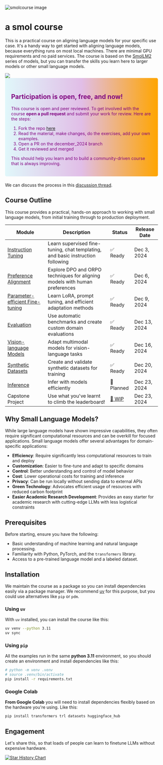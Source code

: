 ![smolcourse image](./banner.png)

# a smol course

This is a practical course on aligning language models for your specific use case. It's a handy way to get started with aligning language models, because everything runs on most local machines. There are minimal GPU requirements and no paid services. The course is based on the [SmolLM2](https://github.com/huggingface/smollm/tree/main) series of models, but you can transfer the skills you learn here to larger models or other small language models.

<a href="http://hf.co/join/discord">
<img src="https://img.shields.io/badge/Discord-7289DA?&logo=discord&logoColor=white"/>
</a>

<div style="background: linear-gradient(to right, #e0f7fa, #e1bee7, orange); padding: 20px; border-radius: 5px; margin-bottom: 20px; color: purple;">
    <h2>Participation is open, free, and now!</h2>
    <p>This course is open and peer reviewed. To get involved with the course <strong>open a pull request</strong> and submit your work for review. Here are the steps:</p>
    <ol>
        <li>Fork the repo <a href="https://github.com/huggingface/smol-course/fork">here</a></li>
        <li>Read the material, make changes, do the exercises, add your own examples.</li>
        <li>Open a PR on the december_2024 branch</li>
        <li>Get it reviewed and merged</li>
    </ol>
    <p>This should help you learn and to build a community-driven course that is always improving.</p>
</div>

We can discuss the process in this [discussion thread](https://github.com/huggingface/smol-course/discussions/2#discussion-7602932).

## Course Outline

This course provides a practical, hands-on approach to working with small language models, from initial training through to production deployment.

| Module                                                                | Description                                                                    | Status                                                       | Release Date |
| --------------------------------------------------------------------- | ------------------------------------------------------------------------------ | ------------------------------------------------------------ | ------------ |
| [Instruction Tuning](./1_instruction_tuning)                          | Learn supervised fine-tuning, chat templating, and basic instruction following | ✅ Ready                                                     | Dec 3, 2024  |
| [Preference Alignment](./2_preference_alignment)                      | Explore DPO and ORPO techniques for aligning models with human preferences     | ✅ Ready                                                     | Dec 6, 2024  |
| [Parameter-efficient Fine-tuning](./3_parameter_efficient_finetuning) | Learn LoRA, prompt tuning, and efficient adaptation methods                    | ✅ Ready                                                     | Dec 9, 2024  |
| [Evaluation](./4_evaluation)                                          | Use automatic benchmarks and create custom domain evaluations                  | ✅ Ready                                                     | Dec 13, 2024 |
| [Vision-language Models](./5_vision_language_models)                  | Adapt multimodal models for vision-language tasks                              | ✅ Ready                                                     | Dec 16, 2024 |
| [Synthetic Datasets](./6_synthetic_datasets)                          | Create and validate synthetic datasets for training                            | ✅ Ready                                                     | Dec 20, 2024 |
| [Inference](./7_inference)                                            | Infer with models efficiently                                                  | 📝 Planned                                                   | Dec 23, 2024 |
| Capstone Project                                                      | Use what you've learnt to climb the leaderboard!                               | [🚧 WIP](https://github.com/huggingface/smol-course/pull/97) | Dec 23, 2024 |

## Why Small Language Models?

While large language models have shown impressive capabilities, they often require significant computational resources and can be overkill for focused applications. Small language models offer several advantages for domain-specific applications:

- **Efficiency**: Require significantly less computational resources to train and deploy
- **Customization**: Easier to fine-tune and adapt to specific domains
- **Control**: Better understanding and control of model behavior
- **Cost**: Lower operational costs for training and inference
- **Privacy**: Can be run locally without sending data to external APIs
- **Green Technology**: Advocates efficient usage of resources with reduced carbon footprint
- **Easier Academic Research Development**: Provides an easy starter for academic research with cutting-edge LLMs with less logistical constraints

## Prerequisites

Before starting, ensure you have the following:

- Basic understanding of machine learning and natural language processing.
- Familiarity with Python, PyTorch, and the `transformers` library.
- Access to a pre-trained language model and a labeled dataset.

## Installation

We maintain the course as a package so you can install dependencies easily via a package manager. We recommend [uv](https://github.com/astral-sh/uv) for this purpose, but you could use alternatives like `pip` or `pdm`.

### Using `uv`

With `uv` installed, you can install the course like this:

```bash
uv venv --python 3.11
uv sync
```

### Using `pip`

All the examples run in the same **python 3.11** environment, so you should create an environment and install dependencies like this:

```bash
# python -m venv .venv
# source .venv/bin/activate
pip install -r requirements.txt
```

### Google Colab

**From Google Colab** you will need to install dependencies flexibly based on the hardware you're using. Like this:

```bash
pip install transformers trl datasets huggingface_hub
```

## Engagement

Let's share this, so that loads of people can learn to finetune LLMs without expensive hardware.

[![Star History Chart](https://api.star-history.com/svg?repos=huggingface/smol-course&type=Date)](https://star-history.com/#huggingface/smol-course&Date)
